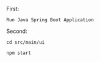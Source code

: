First:

    Run Java Spring Boot Application
    
Second:

    cd src/main/ui
    
    npm start
    
